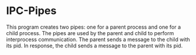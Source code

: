 # IPC-Pipes

This program creates two pipes: one for a parent process and one for a child process. The pipes are used by the parent and child to perform interprocess communication. The parent sends a message to the child with its pid. In response, the child sends a message to the parent with its pid.
